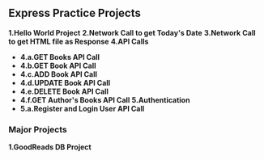 ## Express Practice Projects

**1.Hello World Project**
**2.Network Call to get Today's Date**
**3.Network Call to get HTML file as Response**
**4.API Calls**
- **4.a.GET Books API Call**
- **4.b.GET Book API Call**
- **4.c.ADD Book API Call**
- **4.d.UPDATE Book API Call**
- **4.e.DELETE Book API Call**
- **4.f.GET Author's Books API Call**
**5.Authentication**
- **5.a.Register and Login User API Call**

### Major Projects

**1.GoodReads DB Project**